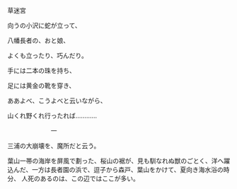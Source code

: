 草迷宮

向うの小沢に蛇が立って、

八幡長者の、おと娘、

よくも立ったり、巧んだり。

手には二本の珠を持ち、

足には黄金の靴を穿き、

ああよべ、こうよべと云いながら、

山くれ野くれ行ったれば…………


　　　　　　　一
       
       

三浦の大崩壊を、魔所だと云う。


葉山一帯の海岸を屏風で劃った、桜山の裾が、見も馴なれぬ獣のごとく、洋へ躍込んだ、一方は長者園の浜で、逗子から森戸、葉山をかけて、夏向き海水浴の時分、
人死のあるのは、この辺ではここが多い。
